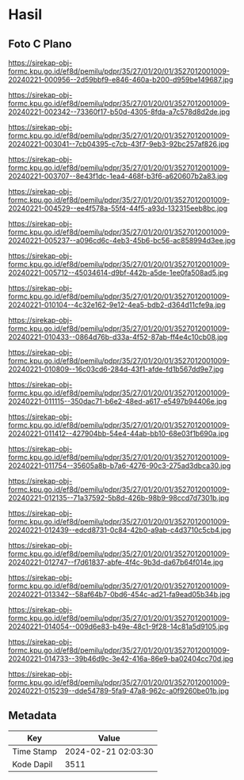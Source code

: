 # Hasil

## Foto C Plano

https://sirekap-obj-formc.kpu.go.id/ef8d/pemilu/pdpr/35/27/01/20/01/3527012001009-20240221-000956--2d59bbf9-e846-460a-b200-d959be149687.jpg

https://sirekap-obj-formc.kpu.go.id/ef8d/pemilu/pdpr/35/27/01/20/01/3527012001009-20240221-002342--73360f17-b50d-4305-8fda-a7c578d8d2de.jpg

https://sirekap-obj-formc.kpu.go.id/ef8d/pemilu/pdpr/35/27/01/20/01/3527012001009-20240221-003041--7cb04395-c7cb-43f7-9eb3-92bc257af826.jpg

https://sirekap-obj-formc.kpu.go.id/ef8d/pemilu/pdpr/35/27/01/20/01/3527012001009-20240221-003707--8e43f1dc-1ea4-468f-b3f6-a620607b2a83.jpg

https://sirekap-obj-formc.kpu.go.id/ef8d/pemilu/pdpr/35/27/01/20/01/3527012001009-20240221-004529--ee4f578a-55f4-44f5-a93d-132315eeb8bc.jpg

https://sirekap-obj-formc.kpu.go.id/ef8d/pemilu/pdpr/35/27/01/20/01/3527012001009-20240221-005237--a096cd6c-4eb3-45b6-bc56-ac858994d3ee.jpg

https://sirekap-obj-formc.kpu.go.id/ef8d/pemilu/pdpr/35/27/01/20/01/3527012001009-20240221-005712--45034614-d9bf-442b-a5de-1ee0fa508ad5.jpg

https://sirekap-obj-formc.kpu.go.id/ef8d/pemilu/pdpr/35/27/01/20/01/3527012001009-20240221-010104--4c32e162-9e12-4ea5-bdb2-d364d11cfe9a.jpg

https://sirekap-obj-formc.kpu.go.id/ef8d/pemilu/pdpr/35/27/01/20/01/3527012001009-20240221-010433--0864d76b-d33a-4f52-87ab-ff4e4c10cb08.jpg

https://sirekap-obj-formc.kpu.go.id/ef8d/pemilu/pdpr/35/27/01/20/01/3527012001009-20240221-010809--16c03cd6-284d-43f1-afde-fd1b567dd9e7.jpg

https://sirekap-obj-formc.kpu.go.id/ef8d/pemilu/pdpr/35/27/01/20/01/3527012001009-20240221-011115--350dac71-b6e2-48ed-a617-e5497b94406e.jpg

https://sirekap-obj-formc.kpu.go.id/ef8d/pemilu/pdpr/35/27/01/20/01/3527012001009-20240221-011412--427904bb-54e4-44ab-bb10-68e03f1b690a.jpg

https://sirekap-obj-formc.kpu.go.id/ef8d/pemilu/pdpr/35/27/01/20/01/3527012001009-20240221-011754--35605a8b-b7a6-4276-90c3-275ad3dbca30.jpg

https://sirekap-obj-formc.kpu.go.id/ef8d/pemilu/pdpr/35/27/01/20/01/3527012001009-20240221-012135--71a37592-5b8d-426b-98b9-98ccd7d7301b.jpg

https://sirekap-obj-formc.kpu.go.id/ef8d/pemilu/pdpr/35/27/01/20/01/3527012001009-20240221-012439--edcd8731-0c84-42b0-a9ab-c4d3710c5cb4.jpg

https://sirekap-obj-formc.kpu.go.id/ef8d/pemilu/pdpr/35/27/01/20/01/3527012001009-20240221-012747--f7d61837-abfe-4f4c-9b3d-da67b64f014e.jpg

https://sirekap-obj-formc.kpu.go.id/ef8d/pemilu/pdpr/35/27/01/20/01/3527012001009-20240221-013342--58af64b7-0bd6-454c-ad21-fa9ead05b34b.jpg

https://sirekap-obj-formc.kpu.go.id/ef8d/pemilu/pdpr/35/27/01/20/01/3527012001009-20240221-014054--009d6e83-b49e-48c1-9f28-14c81a5d9105.jpg

https://sirekap-obj-formc.kpu.go.id/ef8d/pemilu/pdpr/35/27/01/20/01/3527012001009-20240221-014733--39b46d9c-3e42-416a-86e9-ba02404cc70d.jpg

https://sirekap-obj-formc.kpu.go.id/ef8d/pemilu/pdpr/35/27/01/20/01/3527012001009-20240221-015239--dde54789-5fa9-47a8-962c-a0f9260be01b.jpg


## Metadata

| Key        | Value               |
| ---------- | ------------------- |
| Time Stamp | 2024-02-21 02:03:30 |
| Kode Dapil | 3511                |



